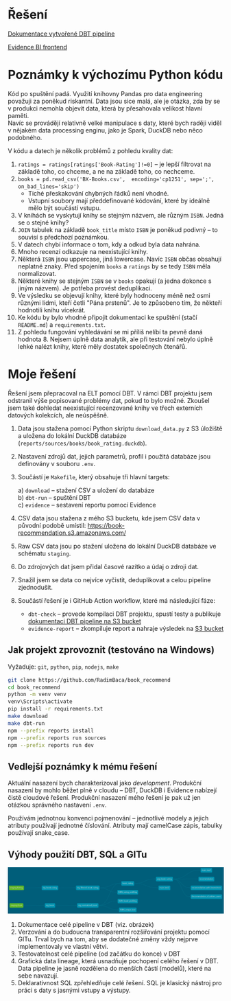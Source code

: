 # Řešení

[Dokumentace vytvořené DBT pipeline](http://book-recommend-dbt-doc.s3-website.eu-north-1.amazonaws.com)

[Evidence BI frontend](http://book-recommend.s3-website.eu-north-1.amazonaws.com)

# Poznámky k výchozímu Python kódu

Kód po spuštění padá. Využití knihovny Pandas pro data engineering považuji za poněkud riskantní. Data jsou sice malá, ale je otázka, zda by se v produkci nemohla objevit data, která by přesahovala velikost hlavní paměti.  
Navíc se provádějí relativně velké manipulace s daty, které bych raději viděl v nějakém data processing enginu, jako je Spark, DuckDB nebo něco podobného.

V kódu a datech je několik problémů z pohledu kvality dat:
1. `ratings = ratings[ratings['Book-Rating']!=0]` – je lepší filtrovat na základě toho, co chceme, a ne na základě toho, co nechceme.
2. `books = pd.read_csv('BX-Books.csv',  encoding='cp1251', sep=';', on_bad_lines='skip')`  
    - Tiché přeskakování chybných řádků není vhodné.  
    - Vstupní soubory mají předdefinované kódování, které by ideálně mělo být součástí vstupu.
3. V knihách se vyskytují knihy se stejným názvem, ale různým `ISBN`. Jedná se o stejné knihy?
4. `JOIN` tabulek na základě `book_title` místo `ISBN` je poněkud podivný – to souvisí s předchozí poznámkou.
5. V datech chybí informace o tom, kdy a odkud byla data nahrána.
6. Mnoho recenzí odkazuje na neexistující knihy.
7. Některá `ISBN` jsou uppercase, jiná lowercase. Navíc `ISBN` občas obsahují neplatné znaky. Před spojením `books` a `ratings` by se tedy `ISBN` měla normalizovat.
8. Některé knihy se stejným `ISBN` se v `books` opakují (a jedna dokonce s jiným názvem). Je potřeba provést deduplikaci.
9. Ve výsledku se objevují knihy, které byly hodnoceny méně než osmi různými lidmi, kteří četli "Pána prstenů". Je to způsobeno tím, že někteří hodnotili knihu vícekrát.
10. Ke kódu by bylo vhodné připojit dokumentaci ke spuštění (stačí `README.md`) a `requirements.txt`.
11. Z pohledu fungování vyhledávání se mi příliš nelíbí ta pevně daná hodnota 8. Nejsem úplně data analytik, ale při testování nebylo úplně lehké nalézt knihy, které měly dostatek společných čtenářů. 

# Moje řešení

Řešení jsem přepracoval na ELT pomocí DBT. V rámci DBT projektu jsem odstranil výše popisované problémy dat, pokud to bylo možné. Zkoušel jsem také dohledat neexistující recenzované knihy ve třech externích datových kolekcích, ale neúspěšně.

1. Data jsou stažena pomocí Python skriptu `download_data.py` z S3 úložiště a uložena do lokální DuckDB databáze (`reports/sources/books/book_rating.duckdb`).
2. Nastavení zdrojů dat, jejich parametrů, profil i použitá databáze jsou definovány v souboru `.env`.
3. Součástí je `Makefile`, který obsahuje tři hlavní targets:

    a) `download` – stažení CSV a uložení do databáze  
    b) `dbt-run` – spuštění DBT  
    c) `evidence` – sestavení reportu pomocí Evidence
4. CSV data jsou stažena z mého S3 bucketu, kde jsem CSV data v původní podobě umístil: https://book-recommendation.s3.amazonaws.com/
5. Raw CSV data jsou po stažení uložena do lokální DuckDB databáze ve schématu `staging`.
6. Do zdrojových dat jsem přidal časové razítko a údaj o zdroji dat.
7. Snažil jsem se data co nejvíce vyčistit, deduplikovat a celou pipeline zjednodušit.
8. Součástí řešení je i GitHub Action workflow, které má následující fáze:
    - `dbt-check` – provede kompilaci DBT projektu, spustí testy a publikuje [dokumentaci DBT pipeline na S3 bucket](http://book-recommend-dbt-doc.s3-website.eu-north-1.amazonaws.com)
    - `evidence-report` – zkompiluje report a nahraje výsledek na [S3 bucket](http://book-recommend.s3-website.eu-north-1.amazonaws.com)

## Jak projekt zprovoznit (testováno na Windows)

Vyžaduje: `git`, `python`, `pip`, `nodejs`, `make`

```bash
git clone https://github.com/RadimBaca/book_recommend
cd book_recommend
python -m venv venv
venv\Scripts\activate
pip install -r requirements.txt
make download
make dbt-run
npm --prefix reports install
npm --prefix reports run sources
npm --prefix reports run dev
```

## Vedlejší poznámky k mému řešení

Aktuální nasazení bych charakterizoval jako *development*. Produkční nasazení by mohlo běžet plně v cloudu – DBT, DuckDB i Evidence nabízejí čistě cloudové řešení. Produkční nasazení mého řešení je pak už jen otázkou správného nastavení `.env`.

Používám jednotnou konvenci pojmenování – jednotlivé modely a jejich atributy používají jednotné číslování. Atributy mají camelCase zápis, tabulky používají snake_case.

## Výhody použití DBT, SQL a GITu

![Data Lineage](img/data_lineage.jpg)

1. Dokumentace celé pipeline v DBT (viz. obrázek)
2. Verzování a do budoucna transparentní rozšiřování projektu pomocí GITu. Trval bych na tom, aby se dodatečné změny vždy nejprve implementovaly ve vlastní větvi.
3. Testovatelnost celé pipeline (od začátku do konce) v DBT
4. Grafická data lineage, která usnadňuje pochopení celého řešení v DBT. Data pipeline je jasně rozdělena do menších částí (modelů), které na sebe navazují.
5. Deklarativnost SQL zpřehledňuje celé řešení. SQL je klasický nástroj pro práci s daty s jasnými vstupy a výstupy.